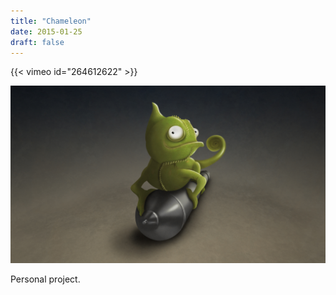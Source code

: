 ```yaml
---
title: "Chameleon"
date: 2015-01-25
draft: false
---
```


{{< vimeo id="264612622" >}}

![image1](chameleon-001.jpg)

Personal project.
